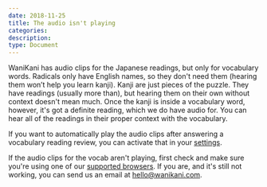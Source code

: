 ```yaml
---
date: 2018-11-25
title: The audio isn't playing
categories:
description:
type: Document
---
```

WaniKani has audio clips for the Japanese readings, but only for vocabulary words. Radicals only have English names, so they don't need them (hearing them won’t help you learn kanji). Kanji are just pieces of the puzzle. They have readings (usually more than), but hearing them on their own without context doesn't mean much. Once the kanji is inside a vocabulary word, however, it's got a definite reading, which we do have audio for. You can hear all of the readings in their proper context with the vocabulary.

If you want to automatically play the audio clips after answering a vocabulary reading review, you can activate that in your [settings](https://www.wanikani.com/settings/app).

If the audio clips for the vocab aren't playing, first check and make sure you're using one of our [supported browsers](https://knowledge.wanikani.com/posts/browser-support.md). If you are, and it's still not working, you can send us an email at [hello@wanikani.com](hello@wanikani.com).
